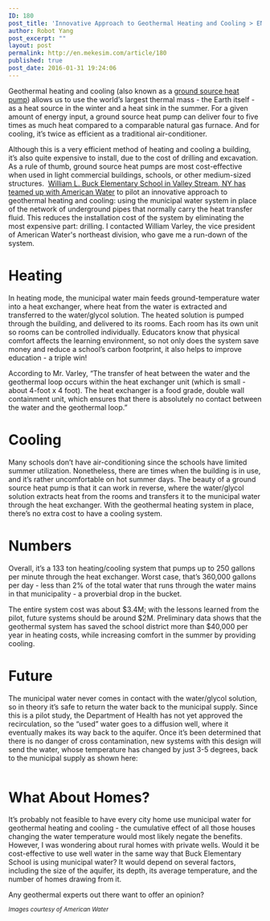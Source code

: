 ```yaml
---
ID: 180
post_title: 'Innovative Approach to Geothermal Heating and Cooling > ENGINEERING.com'
author: Robot Yang
post_excerpt: ""
layout: post
permalink: http://en.mekesim.com/article/180
published: true
post_date: 2016-01-31 19:24:06
---
```

<p dir="ltr">Geothermal heating and cooling (also known as a <a href="http://energy.gov/energysaver/geothermal-heat-pumps" target="_blank">ground source heat pump</a>) allows us to use the world’s largest thermal mass - the Earth itself - as a heat source in the winter and a heat sink in the summer. For a given amount of energy input, a ground source heat pump can deliver four to five times as much heat compared to a comparable natural gas furnace. And for cooling, it’s twice as efficient as a traditional air-conditioner.</p>

<div align="center"><img class="img-responsive" src="http://en.mekesim.com/wp-content/uploads/2016/01/GeothermalConventional_b5royc.jpg" alt="" />
<div></div>
</div>
Although this is a very efficient method of heating and cooling a building, it’s also quite expensive to install, due to the cost of drilling and excavation. As a rule of thumb, ground source heat pumps are most cost-effective when used in light commercial buildings, schools, or other medium-sized structures.  <a href="http://pr.amwater.com/PressReleases/releasedetail.cfm?ReleaseID=922048" target="_blank">William L. Buck Elementary School in Valley Stream, NY has teamed up with American Water</a> to pilot an innovative approach to geothermal heating and cooling: using the municipal water system in place of the network of underground pipes that normally carry the heat transfer fluid. This reduces the installation cost of the system by eliminating the most expensive part: drilling. I contacted William Varley, the vice president of American Water's northeast division, who gave me a run-down of the system.
<h1 dir="ltr">Heating</h1>
In heating mode, the municipal water main feeds ground-temperature water into a heat exchanger, where heat from the water is extracted and transferred to the water/glycol solution. The heated solution is pumped through the building, and delivered to its rooms. Each room has its own unit so rooms can be controlled individually. Educators know that physical comfort affects the learning environment, so not only does the system save money and reduce a school’s carbon footprint, it also helps to improve education - a triple win!
<div>
<div align="center"><img class="img-responsive" src="http://en.mekesim.com/wp-content/uploads/2016/01/GeothermalPresent_iu4wb4.jpg" alt="" /></div>
<p dir="ltr">According to Mr. Varley, “The transfer of heat between the water and the geothermal loop occurs within the heat exchanger unit (which is small - about 4-foot x 4 foot). The heat exchanger is a food grade, double wall containment unit, which ensures that there is absolutely no contact between the water and the geothermal loop.”</p>

<h1 dir="ltr">Cooling</h1>
<p dir="ltr">Many schools don’t have air-conditioning since the schools have limited summer utilization. Nonetheless, there are times when the building is in use, and it’s rather uncomfortable on hot summer days. The beauty of a ground source heat pump is that it can work in reverse, where the water/glycol solution extracts heat from the rooms and transfers it to the municipal water through the heat exchanger. With the geothermal heating system in place, there’s no extra cost to have a cooling system.</p>

<h1 dir="ltr">Numbers</h1>
<p dir="ltr">Overall, it’s a 133 ton heating/cooling system that pumps up to 250 gallons per minute through the heat exchanger. Worst case, that’s 360,000 gallons per day - less than 2% of the total water that runs through the water mains in that municipality - a proverbial drop in the bucket.</p>
<p dir="ltr">The entire system cost was about $3.4M; with the lessons learned from the pilot, future systems should be around $2M. Preliminary data shows that the geothermal system has saved the school district more than $40,000 per year in heating costs, while increasing comfort in the summer by providing cooling.</p>

<h1 dir="ltr">Future</h1>
<p dir="ltr">The municipal water never comes in contact with the water/glycol solution, so in theory it’s safe to return the water back to the municipal supply. Since this is a pilot study, the Department of Health has not yet approved the recirculation, so the “used” water goes to a diffusion well, where it eventually makes its way back to the aquifer. Once it’s been determined that there is no danger of cross contamination, new systems with this design will send the water, whose temperature has changed by just 3-5 degrees, back to the municipal supply as shown here:</p>

<div>
<div align="center"><img class="img-responsive" src="http://en.mekesim.com/wp-content/uploads/2016/01/GeothermalFuture_aug3qs.jpg" alt="" /></div>
</div>
<h1 dir="ltr">What About Homes?</h1>
<p dir="ltr">It’s probably not feasible to have every city home use municipal water for geothermal heating and cooling - the cumulative effect of all those houses changing the water temperature would most likely negate the benefits. However, I was wondering about rural homes with private wells. Would it be cost-effective to use well water in the same way that Buck Elementary School is using municipal water? It would depend on several factors, including the size of the aquifer, its depth, its average temperature, and the number of homes drawing from it.</p>
<p dir="ltr">Any geothermal experts out there want to offer an opinion?</p>
<p dir="ltr"><em><sup>Images courtesy of American Water</sup></em></p>

</div>